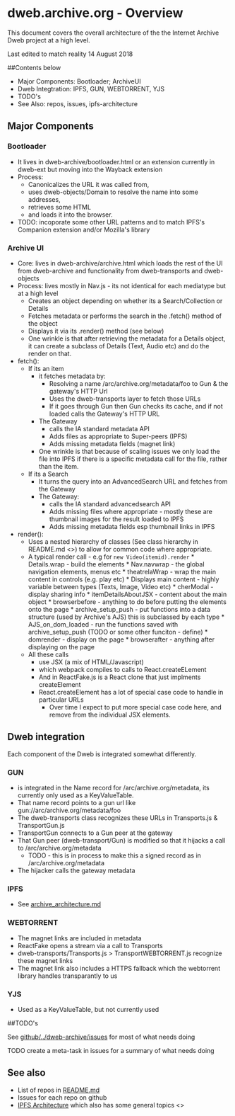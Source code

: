 # dweb.archive.org - Overview

This document covers the overall architecture of the the Internet Archive Dweb project at a high level.

Last edited to match reality 14 August 2018

##Contents below

* Major Components: Bootloader; ArchiveUI
* Dweb Integtration: IPFS, GUN, WEBTORRENT, YJS
* TODO's 
* See Also: repos, issues, ipfs-architecture


## Major Components
### Bootloader

* It lives in dweb-archive/bootloader.html or an extension currently in dweb-ext but moving into the Wayback extension
* Process:
    * Canonicalizes the URL it was called from, 
    * uses dweb-objects/Domain to resolve the name into some addresses, 
    * retrieves some HTML
    * and loads it into the browser.
* TODO: incoporate some other URL patterns and to match IPFS's Companion extension and/or Mozilla's library
    
### Archive UI 
* Core: lives in dweb-archive/archive.html which loads the rest of the UI from dweb-archive and functionality from dweb-transports and dweb-objects
* Process: lives mostly in Nav.js - its not identical for each mediatype but at a high level
    * Creates an object depending on whether its a Search/Collection or Details
    * Fetches metadata or performs the search in the .fetch() method of the object 
    * Displays it via its .render() method (see below)
    * One wrinkle is that after retrieving the metadata for a Details object, it can create a subclass of Details (Text, Audio etc) and do the render on that.
* fetch(): 
    * If its an item 
        * it fetches metadata by: 
            * Resolving a name /arc/archive.org/metadata/foo to Gun & the gateway's HTTP Url 
            * Uses the dweb-transports layer to fetch those URLs
            * If it goes through Gun then Gun checks its cache, and if not loaded calls the Gateway's HTTP URL
        * The Gateway
            * calls the IA standard metadata API
            * Adds files as appropriate to Super-peers (IPFS)
            * Adds missing metadata fields (magnet link)
        * One wrinkle is that because of scaling issues we only load the file into IPFS if there is a specific metadata call for the file, rather than the item.
    * If its a Search
        * It turns the query into an AdvancedSearch URL and fetches from the Gateway
        * The Gateway:
            * calls the IA standard advancedsearch API
            * Adds missing files where appropriate - mostly these are thumbnail images for the result loaded to IPFS
            * Adds missing metadata fields esp thumbnail links in IPFS
* render():
    * Uses a nested hierarchy of classes (See class hierarchy in README.md <<TODO move class hierarchy>>) to allow for common code where appropriate.
    * A typical render call - e.g for `new Video(itemid).render`
                * Details.wrap - build the elements
                    * Nav.navwrap - the global navigation elements, menus etc
                    * theatreIaWrap - wrap the main content in controls (e.g. play etc)
                        * Displays main content - highly variable between types (Texts, Image, Video etc)
                        * cherModal - display sharing info
                    * itemDetailsAboutJSX - content about the main object
                * browserbefore - anything to do before putting the elements onto the page
                    * archive_setup_push - put functions into a data structure (used by Archive's AJS) this is subclassed by each type
                    * AJS_on_dom_loaded - run the functions saved with archive_setup_push (TODO or some other funciton - define)
                * domrender - display on the page
                * browserafter - anything after displaying on the page
    * All these calls 
        * use JSX (a mix of HTML/Javascript) 
        * which webpack compiles to calls to React.createELement
        * And in ReactFake.js is a React clone that just implments createElement
        * React.createElement has a lot of special case code to handle in particular URLs
            * Over time I expect to put more special case code here, and remove from the individual JSX elements.

## Dweb integration

Each component of the Dweb is integrated somewhat differently. 

### GUN 

* is integrated in the Name record for /arc/archive.org/metadata, its currently only used as a KeyValueTable.
* That name record points to a gun url like gun://arc/archive.org/metadata/foo
* The dweb-transports class recognizes these URLs in Transports.js & TransportGun.js
* TransportGun connects to a Gun peer at the gateway
* That Gun peer (dweb-transport/Gun) is modified so that it hijacks a call to /arc/archive.org/metadata
    * TODO - this is in process to make this a signed record as in <pubkey>/arc/archive.org/metadata
* The hijacker calls the gateway metadata
    
### IPFS
* See [archive_architecture.md](./archive_architecture_ipfs.md)

### WEBTORRENT
* The magnet links are included in metadata
* ReactFake opens a stream via a call to Transports
* dweb-transports/Transports.js > TransportWEBTORRENT.js recognize these magnet links
* The magnet link also includes a HTTPS fallback which the webtorrent library handles transparantly to us
    
### YJS
* Used as a KeyValueTable, but not currently used
            
##TODO's
    
See [github/../dweb-archive/issues](https://github.com/internetarchive/dweb-transports/issues) for most of what needs doing

TODO create a meta-task in issues for a summary of what needs doing

## See also

* List of repos in [README.md](../README.md)
* Issues for each repo on github
* [IPFS Architecture](./archive_architecture_ipfs.md) which also has some general topics <<TODO move the general topics here>>
